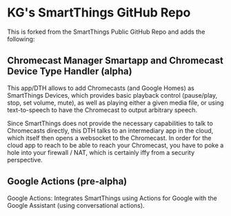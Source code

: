 
# KG's SmartThings GitHub Repo

This is forked from the SmartThings Public GitHub Repo
and adds the following:

## Chromecast Manager Smartapp and Chromecast Device Type Handler (alpha)

This app/DTH allows to add Chromecasts (and Google Homes) as SmartThings Devices, which provides basic playback control (pause/play, stop, set volume, mute), as well as playing either a given media file, or using text-to-speech to have the Chromecast to output arbitrary speech.

Since SmartThings does not provide the necessary capabilities to talk to Chromecasts directly, this DTH talks to an intermediary app in the cloud, which itself then opens a websocket to the Chromecast. In order for the cloud app to reach to be able to reach your Chromecast, you have to poke a hole into your firewall / NAT, which is certainly iffy from a security perspective.

## Google Actions (pre-alpha)

Google Actions: Integrates SmartThings using Actions for Google with
the Google Assistant (using conversational actions).

